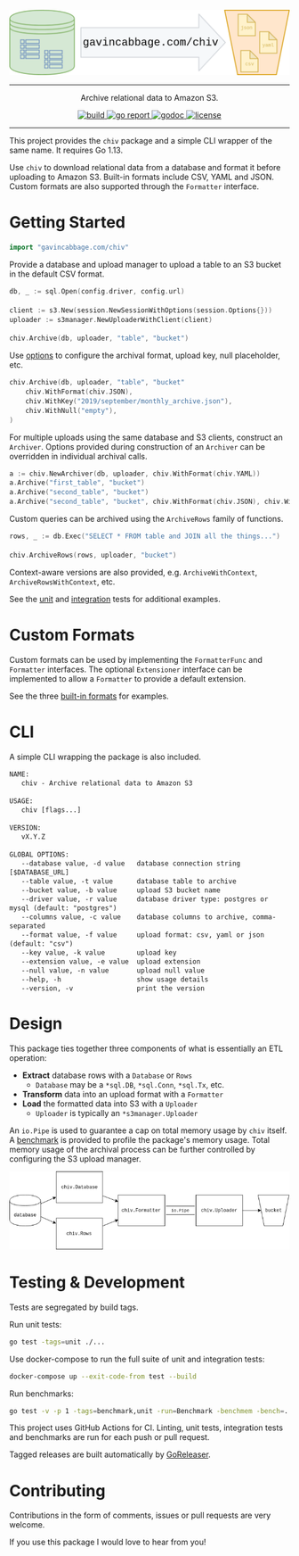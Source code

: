 ![Title](img/chiv.png)

---

<p align="center">
    Archive relational data to Amazon S3.
</p>

<div align="center">
    <a href="https://github.com/gavincabbage/chiv/actions?workflow=build">
        <img src="https://github.com/gavincabbage/chiv/workflows/build/badge.svg" alt="build" />
    </a>
    <a href="https://goreportcard.com/report/gavincabbage.com/chiv">
        <img src="https://goreportcard.com/badge/gavincabbage.com/chiv" alt="go report" />
    </a>
    <a href="https://godoc.org/gavincabbage.com/chiv">
        <img src="https://godoc.org/gavincabbage.com/chiv?status.svg" alt="godoc" />
    </a>
    <a href="https://gavincabbage.com/chiv/blob/master/LICENSE">
        <img src="http://img.shields.io/badge/License-MIT-blue.svg" alt="license" />
    </a>
</div>

---

This project provides the `chiv` package and a simple CLI wrapper of the same name. It requires Go 1.13.

Use `chiv` to download relational data from a database and format it before uploading to Amazon S3.
Built-in formats include CSV, YAML and JSON. 
Custom formats are also supported through the `Formatter` interface.

# Getting Started

```go
import "gavincabbage.com/chiv"
```

Provide a database and upload manager to upload a table to an S3 bucket in the default CSV format.

```go
db, _ := sql.Open(config.driver, config.url)

client := s3.New(session.NewSessionWithOptions(session.Options{}))
uploader := s3manager.NewUploaderWithClient(client)

chiv.Archive(db, uploader, "table", "bucket")
``` 

Use [options](https://github.com/gavincabbage/chiv/blob/master/options.go) to configure the archival format,
upload key, null placeholder, etc.

```go
chiv.Archive(db, uploader, "table", "bucket"
    chiv.WithFormat(chiv.JSON),
    chiv.WithKey("2019/september/monthly_archive.json"),
    chiv.WithNull("empty"),
)
```

For multiple uploads using the same database and S3 clients, construct an `Archiver`. Options provided during
construction of an `Archiver` can be overridden in individual archival calls.

```go
a := chiv.NewArchiver(db, uploader, chiv.WithFormat(chiv.YAML))
a.Archive("first_table", "bucket")
a.Archive("second_table", "bucket")
a.Archive("second_table", "bucket", chiv.WithFormat(chiv.JSON), chiv.WithKey("second_table.json"))
``` 

Custom queries can be archived using the `ArchiveRows` family of functions.

```go
rows, _ := db.Exec("SELECT * FROM table and JOIN all the things...")

chiv.ArchiveRows(rows, uploader, "bucket")
``` 

Context-aware versions are also provided, e.g. `ArchiveWithContext`, `ArchiveRowsWithContext`, etc.

See the [unit](https://github.com/gavincabbage/chiv/blob/master/chiv_test.go)
and [integration](https://github.com/gavincabbage/chiv/blob/master/chiv_integration_test.go)
tests for additional examples.

# Custom Formats

Custom formats can be used by implementing the `FormatterFunc` and `Formatter` interfaces.
The optional `Extensioner` interface can be implemented to allow a `Formatter` to provide a default extension.

See the three [built-in formats](https://github.com/gavincabbage/chiv/blob/master/chiv_formatters.go)
for examples.

# CLI

A simple CLI wrapping the package is also included.

```text
NAME:
   chiv - Archive relational data to Amazon S3

USAGE:
   chiv [flags...]

VERSION:
   vX.Y.Z

GLOBAL OPTIONS:
   --database value, -d value   database connection string [$DATABASE_URL]
   --table value, -t value      database table to archive
   --bucket value, -b value     upload S3 bucket name
   --driver value, -r value     database driver type: postgres or mysql (default: "postgres")
   --columns value, -c value    database columns to archive, comma-separated
   --format value, -f value     upload format: csv, yaml or json (default: "csv")
   --key value, -k value        upload key
   --extension value, -e value  upload extension
   --null value, -n value       upload null value
   --help, -h                   show usage details
   --version, -v                print the version
```

# Design

This package ties together three components of what is essentially an ETL operation:

- **Extract** database rows with a `Database` or `Rows`
  - `Database` may be a `*sql.DB`, `*sql.Conn`, `*sql.Tx`, etc.
- **Transform** data into an upload format with a `Formatter`
- **Load** the formatted data into S3 with a `Uploader`
  - `Uploader` is typically an `*s3manager.Uploader`
  
An `io.Pipe` is used to guarantee a cap on total memory usage by `chiv` itself.
A [benchmark](https://github.com/gavincabbage/chiv/blob/master/chiv_benchmark_test.go)
is provided to profile the package's memory usage.
Total memory usage of the archival process can be further controlled by 
configuring the S3 upload manager.

![Architecture](img/arch.png)

# Testing & Development

Tests are segregated by build tags.

Run unit tests:

```bash
go test -tags=unit ./...
```

Use docker-compose to run the full suite of unit and integration tests:

```bash
docker-compose up --exit-code-from test --build
```

Run benchmarks:

```bash
go test -v -p 1 -tags=benchmark,unit -run=Benchmark -benchmem -bench=.
```

This project uses GitHub Actions for CI. 
Linting, unit tests, integration tests and benchmarks are run for each push or pull request.

Tagged releases are built automatically by [GoReleaser](https://goreleaser.com/).

# Contributing

Contributions in the form of comments, issues or pull requests are very welcome.

If you use this package I would love to hear from you!
